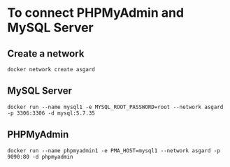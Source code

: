 
# To connect PHPMyAdmin and MySQL Server

## Create a network
```
docker network create asgard
```

## MySQL Server

```
docker run --name mysql1 -e MYSQL_ROOT_PASSWORD=root --network asgard -p 3306:3306 -d mysql:5.7.35

```

## PHPMyAdmin

```
docker run --name phpmyadmin1 -e PMA_HOST=mysql1 --network asgard -p 9090:80 -d phpmyadmin

```
